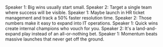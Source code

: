 Speaker 1: Big wins usually start small.
Speaker 2: Target a single team where success will be visible.
Speaker 1: Maybe launch in HR ticket management and track a 50% faster resolution time.
Speaker 2: Those numbers make it easy to expand into IT operations.
Speaker 1: Quick wins create internal champions who vouch for you.
Speaker 2: It's a land-and-expand play instead of an all-or-nothing bet.
Speaker 1: Momentum beats massive launches that never get off the ground.
